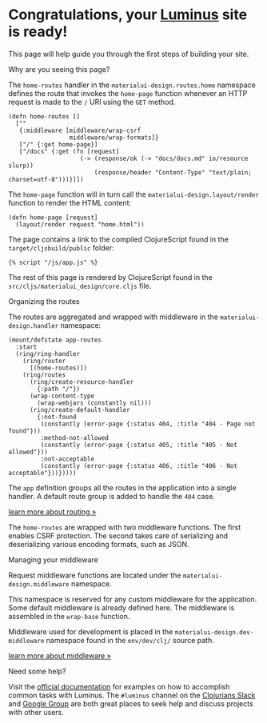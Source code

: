 <h1 class="title">Congratulations, your <a class="alert-link" href="http://luminusweb.net">Luminus</a> site is ready!</h1>

This page will help guide you through the first steps of building your site.

<p class="title is-5">Why are you seeing this page?</p>

The `home-routes` handler in the `materialui-design.routes.home` namespace
defines the route that invokes the `home-page` function whenever an HTTP
request is made to the `/` URI using the `GET` method.

```
(defn home-routes []
  [""
   {:middleware [middleware/wrap-csrf
                 middleware/wrap-formats]}
   ["/" {:get home-page}]
   ["/docs" {:get (fn [request]
                    (-> (response/ok (-> "docs/docs.md" io/resource slurp))
                        (response/header "Content-Type" "text/plain; charset=utf-8")))}]])
```

The `home-page` function will in turn call the `materialui-design.layout/render` function
to render the HTML content:

```
(defn home-page [request]
  (layout/render request "home.html"))
```

The page contains a link to the compiled ClojureScript found in the `target/cljsbuild/public` folder:

```
{% script "/js/app.js" %}
```

The rest of this page is rendered by ClojureScript found in the `src/cljs/materialui_design/core.cljs` file.



<p class="title is-5">Organizing the routes</p>

The routes are aggregated and wrapped with middleware in the `materialui-design.handler` namespace:

```
(mount/defstate app-routes
  :start
  (ring/ring-handler
    (ring/router
      [(home-routes)])
    (ring/routes
      (ring/create-resource-handler
        {:path "/"})
      (wrap-content-type
        (wrap-webjars (constantly nil)))
      (ring/create-default-handler
        {:not-found
         (constantly (error-page {:status 404, :title "404 - Page not found"}))
         :method-not-allowed
         (constantly (error-page {:status 405, :title "405 - Not allowed"}))
         :not-acceptable
         (constantly (error-page {:status 406, :title "406 - Not acceptable"}))}))))
```

The `app` definition groups all the routes in the application into a single handler.
A default route group is added to handle the `404` case.

<a class="level-item button" href="https://luminusweb.com/docs/routes.html">learn more about routing »</a>

The `home-routes` are wrapped with two middleware functions. The first enables CSRF protection.
The second takes care of serializing and deserializing various encoding formats, such as JSON.

<p class="title is-5">Managing your middleware</p>

Request middleware functions are located under the `materialui-design.middleware` namespace.

This namespace is reserved for any custom middleware for the application. Some default middleware is
already defined here. The middleware is assembled in the `wrap-base` function.

Middleware used for development is placed in the `materialui-design.dev-middleware` namespace found in
the `env/dev/clj/` source path.

<a class="level-item button" href="https://luminusweb.com/docs/middleware.html">learn more about middleware »</a>




<p class="title is-5">Need some help?</p>

Visit the [official documentation](https://luminusweb.com/docs/guestbook) for examples
on how to accomplish common tasks with Luminus. The `#luminus` channel on the [Clojurians Slack](http://clojurians.net/) and [Google Group](https://groups.google.com/forum/#!forum/luminusweb) are both great places to seek help and discuss projects with other users.
